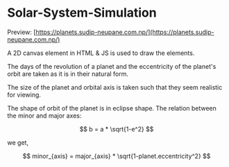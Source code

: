 # Solar-System-Simulation
Preview: [https://planets.sudip-neupane.com.np/](https://planets.sudip-neupane.com.np/)

A 2D canvas element in HTML & JS is used to draw the elements. 

The days of the revolution of a planet and the eccentricity of the planet's orbit are taken as it is in their natural form.

The size of the planet and orbital axis is taken such that they seem realistic for viewing.

The shape of orbit of the planet is in eclipse shape. The relation between the minor and major axes:

$$ b = a * \sqrt{1-e^2} $$

we get,

$$ minor_{axis} = major_{axis} * \sqrt{1-planet.eccentricity^2} $$
